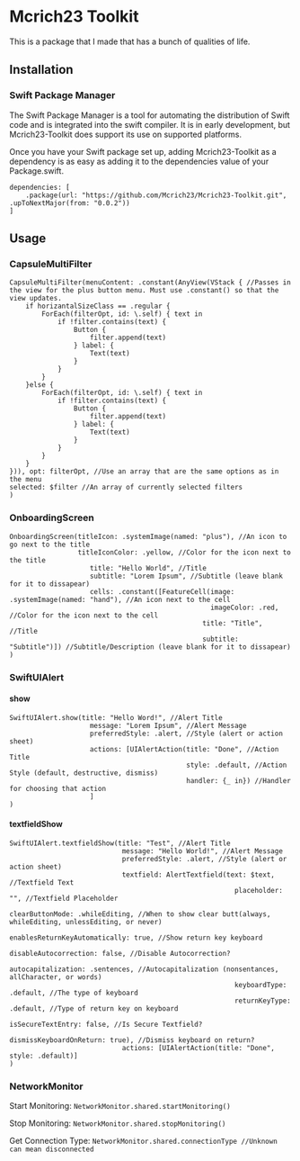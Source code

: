 # Mcrich23 Toolkit

This is a package that I made that has a bunch of qualities of life.

## Installation
### **Swift Package Manager**

The Swift Package Manager is a tool for automating the distribution of Swift code and is integrated into the swift compiler. It is in early development, but Mcrich23-Toolkit does support its use on supported platforms.

Once you have your Swift package set up, adding Mcrich23-Toolkit as a dependency is as easy as adding it to the dependencies value of your Package.swift.

```
dependencies: [
    .package(url: "https://github.com/Mcrich23/Mcrich23-Toolkit.git", .upToNextMajor(from: "0.0.2"))
]
```

## **Usage**

### **CapsuleMultiFilter**
```
CapsuleMultiFilter(menuContent: .constant(AnyView(VStack { //Passes in the view for the plus button menu. Must use .constant() so that the view updates.
    if horizantalSizeClass == .regular {
        ForEach(filterOpt, id: \.self) { text in
            if !filter.contains(text) {
                Button {
                    filter.append(text)
                } label: {
                    Text(text)
                }
            }
        }
    }else {
        ForEach(filterOpt, id: \.self) { text in
            if !filter.contains(text) {
                Button {
                    filter.append(text)
                } label: {
                    Text(text)
                }
            }
        }
    }
})), opt: filterOpt, //Use an array that are the same options as in the menu
selected: $filter //An array of currently selected filters
)
```
### **OnboardingScreen**
```
OnboardingScreen(titleIcon: .systemImage(named: "plus"), //An icon to go next to the title
                 titleIconColor: .yellow, //Color for the icon next to the title
                    title: "Hello World", //Title
                    subtitle: "Lorem Ipsum", //Subtitle (leave blank for it to dissapear)
                    cells: .constant([FeatureCell(image: .systemImage(named: "hand"), //An icon next to the cell
                                                  imageColor: .red, //Color for the icon next to the cell
                                                title: "Title", //Title
                                                subtitle: "Subtitle")]) //Subtitle/Description (leave blank for it to dissapear)
)
```
### **SwiftUIAlert**
#### **show**
```
SwiftUIAlert.show(title: "Hello Word!", //Alert Title
                    message: "Lorem Ipsum", //Alert Message
                    preferredStyle: .alert, //Style (alert or action sheet)
                    actions: [UIAlertAction(title: "Done", //Action Title
                                            style: .default, //Action Style (default, destructive, dismiss)
                                            handler: {_ in}) //Handler for choosing that action
                    ]
)
```
#### **textfieldShow**
```
SwiftUIAlert.textfieldShow(title: "Test", //Alert Title
                            message: "Hello World!", //Alert Message
                            preferredStyle: .alert, //Style (alert or action sheet)
                            textfield: AlertTextfield(text: $text, //Textfield Text
                                                        placeholder: "", //Textfield Placeholder
                                                        clearButtonMode: .whileEditing, //When to show clear butt(always, whileEditing, unlessEditing, or never)
                                                        enablesReturnKeyAutomatically: true, //Show return key keyboard
                                                        disableAutocorrection: false, //Disable Autocorrection?
                                                        autocapitalization: .sentences, //Autocapitalization (nonsentances, allCharacter, or words)
                                                        keyboardType: .default, //The type of keyboard
                                                        returnKeyType: .default, //Type of return key on keyboard
                                                        isSecureTextEntry: false, //Is Secure Textfield?
                                                        dismissKeyboardOnReturn: true), //Dismiss keyboard on return?
                            actions: [UIAlertAction(title: "Done", style: .default)]
)
```
### **NetworkMonitor**

Start Monitoring: `NetworkMonitor.shared.startMonitoring()`

Stop Monitoring: `NetworkMonitor.shared.stopMonitoring()`

Get Connection Type: `NetworkMonitor.shared.connectionType //Unknown can mean disconnected`
